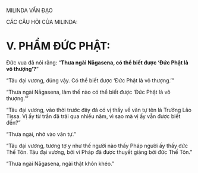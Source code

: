 MILINDA VẤN ĐẠO

CÁC CÂU HỎI CỦA MILINDA:

# V. PHẨM ĐỨC PHẬT:

Đức vua đã nói rằng: “**Thưa ngài Nāgasena, có thể biết được ‘Đức Phật là vô thượng’?**”

“Tâu đại vương, đúng vậy. Có thể biết được ‘Đức Phật là vô thượng.’”

“Thưa ngài Nāgasena, làm thế nào có thể biết được ‘Đức Phật là vô thượng.’”

“Tâu đại vương, vào thời trước đây đã có vị thầy về văn tự tên là Trưởng Lão Tissa. Vị ấy từ trần đã trải qua nhiều năm, vì sao mà vị ấy vẫn được biết đến?”

“Thưa ngài, nhờ vào văn tự.”

“Tâu đại vương, tương tợ y như thế người nào thấy Pháp người ấy thấy đức Thế Tôn. Tâu đại vương, bởi vì Pháp đã được thuyết giảng bởi đức Thế Tôn.”

“Thưa ngài Nāgasena, ngài thật khôn khéo.”

